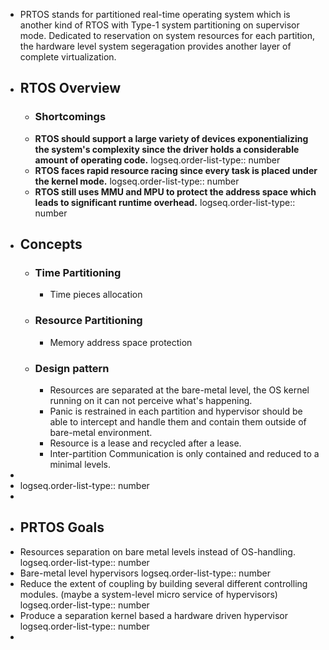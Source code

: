 - PRTOS stands for partitioned real-time operating system which is another kind of RTOS with Type-1 system partitioning on supervisor mode. Dedicated to reservation on system resources for each partition, the hardware level system segeragation provides another layer of complete virtualization.
- ## RTOS Overview
	- ### Shortcomings
	- **RTOS should support a large variety of devices exponentializing the system's complexity since the driver holds a considerable amount of operating code.**
	  logseq.order-list-type:: number
	- **RTOS faces  rapid resource racing since every task is placed under the kernel mode.**
	  logseq.order-list-type:: number
	- **RTOS still uses MMU and MPU to protect the address space which leads to significant runtime overhead.**
	  logseq.order-list-type:: number
- ## Concepts
	- ### Time Partitioning
		- Time pieces allocation
	- ### Resource Partitioning
		- Memory address space protection
	- ### Design pattern
		- Resources are separated at the bare-metal level, the OS kernel running on it can not perceive what's happening.
		- Panic is restrained in each partition and hypervisor should be able to intercept and handle them and contain them outside of bare-metal environment.
		- Resource is a lease and recycled after a lease.
		- Inter-partition Communication is only contained and reduced to a minimal levels.
-
- logseq.order-list-type:: number
-
- ## PRTOS Goals
- Resources separation on bare metal levels instead of OS-handling.
  logseq.order-list-type:: number
- Bare-metal level hypervisors
  logseq.order-list-type:: number
- Reduce the extent of coupling by building several different controlling modules. (maybe a system-level micro service of hypervisors)
  logseq.order-list-type:: number
- Produce a separation kernel based a hardware driven hypervisor
  logseq.order-list-type:: number
-